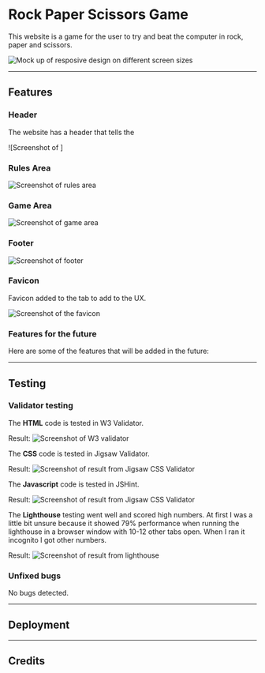 # Rock Paper Scissors Game

This website is a game for the user to try and beat the computer in rock, paper and scissors.

![Mock up of resposive design on different screen sizes](https://imgur.com/c78yuVl)

---

## Features

### **Header**

The website has a header that tells the 

![Screenshot of ]

### **Rules Area**


![Screenshot of rules area]()

### **Game Area**


![Screenshot of game area]()

### **Footer**


![Screenshot of footer]()

### **Favicon**

Favicon added to the tab to add to the UX.

![Screenshot of the favicon]()

### **Features for the future**

Here are some of the features that will be added in the future:


---

## Testing



### **Validator testing**

The **HTML** code is tested in W3 Validator.


Result:
![Screenshot of W3 validator]()

The **CSS** code is tested in Jigsaw Validator.

Result:
![Screenshot of result from Jigsaw CSS Validator]()

The **Javascript** code is tested in JSHint.

Result:
![Screenshot of result from Jigsaw CSS Validator]()

The **Lighthouse** testing went well and scored high numbers. At first I was a little bit unsure because it showed 79% performance when running the lighthouse in a browser window with 10-12 other tabs open. When I ran it incognito I got other numbers.

Result:
![Screenshot of result from lighthouse]()

### **Unfixed bugs**

No bugs detected.

---

## **Deployment**


---

## **Credits**

